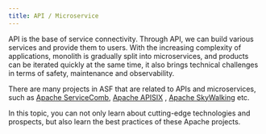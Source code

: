 ```yaml
---
title: API / Microservice
---
```

API is the base of service connectivity. Through API, we can build various services and provide them to users. With the increasing complexity of applications, monolith is gradually split into microservices, and products can be iterated quickly at the same time, it also brings technical challenges in terms of safety, maintenance and observability.

There are many projects in ASF that are related to APIs and microservices, such as [Apache ServiceComb](https://servicecomb.apache.org/), [Apache APISIX](https://apisix.apache.org/) , [Apache SkyWalking](https://skywalking.apache.org/) etc.

In this topic, you can not only learn about cutting-edge technologies and prospects, but also learn the best practices of these Apache projects.
